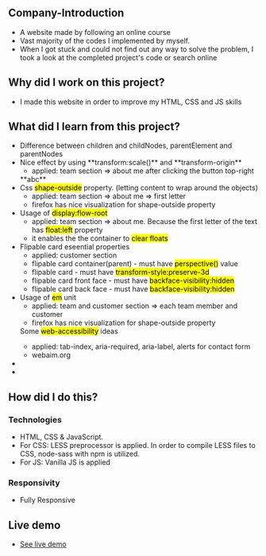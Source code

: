 ## Company-Introduction
<ul>
<li>A website made by following an online course</li>
<li>Vast majority of the codes I implemented by myself.</li>
<li>When I got stuck and could not find out any way to solve the problem, I took a look at the completed project's code or search online</li>
</ul>

## Why did I work on this project?
<ul>
<li>I made this website in order to improve my HTML, CSS and JS skills</li>
</ul>

## What did I learn from this project?
<ul>
<li>Difference between children and childNodes, parentElement and parentNodes</li>
<li>Nice effect by using **transform:scale()** and **transform-origin**
    <ul>
        <li>applied: team section => about me after clicking the button top-right</li>
    </ul>
</li>
**abc**
<li>Css <mark>shape-outside</mark> property. (letting content to wrap around the objects)
    <ul>
        <li>applied: team section => about me => first letter</li>
        <li>firefox has nice visualization for shape-outside property</li>
    </ul>
</li>
<li>Usage of <mark>display:flow-root</mark>
    <ul>
        <li>applied: team section => about me. Because the first letter of the text has <mark>float:left</mark> property</li>
        <li>it enables the the container to <mark>clear floats</mark></li>
    </ul>
</li>
<li>Flipable card eseential properties
    <ul>
        <li>applied: customer section</li>
        <li>flipable card container(parent) - must have  <mark>perspective()</mark> value</li>
        <li>flipable card - must have <mark>transform-style:preserve-3d</mark></li>
        <li>flipable card front face - must have <mark>backface-visibility:hidden</mark></li>
        <li>flipable card back face - must have <mark>backface-visibility:hidden</mark></li>
    </ul>   
</li>
<li>Usage of <mark>em</mark> unit
    <ul>
        <li>applied: team and customer section => each team member and customer</li>
        <li>firefox has nice visualization for shape-outside property</li>
    </ul>
</li>Some <mark>web-accessibility</mark> ideas
    <ul>
        <li>applied: tab-index, aria-required, aria-label, alerts for contact form</li>
        <li>webaim.org</li>
    </ul>
<li>
</li>
<li></li>

</ul>

## How did I do this?
### Technologies
<ul>
<li>HTML, CSS & JavaScript.</li>
<li>For CSS: LESS preprocessor is applied. In order to compile LESS files to CSS, node-sass with npm is utilized.</li>
<li>For JS: Vanilla JS is applied</li>
</ul>

### Responsivity
<ul>
<li>Fully Responsive</li>
</ul>

## Live demo
<ul> 
<li><a href="https://foods-gokseloz.vercel.app/" target="_blank">See live demo</a></li>
</ul>
